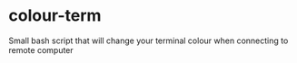 colour-term
===========

Small bash script that will change your terminal colour when connecting to remote computer
